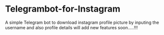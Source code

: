# Telegrambot-for-Instagram
A simple Telegram bot to  download instagram profile picture by inputing the username and also profile details 
will add new features soon.....!!!
